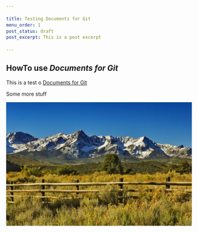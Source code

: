 ```yaml
---

title: Testing Documents for Git
menu_order: 1
post_status: draft
post_excerpt: This is a post excerpt

---
```


## HowTo use _Documents for Git_

This is a test o [Documents for Git](https://github.com/gis-ops/wordpress-markdown-git)

Some more stuff

![The San Juan Mountains are beautiful!](/_images/san-juan-mountains.jpg "San Juan Mountains")
